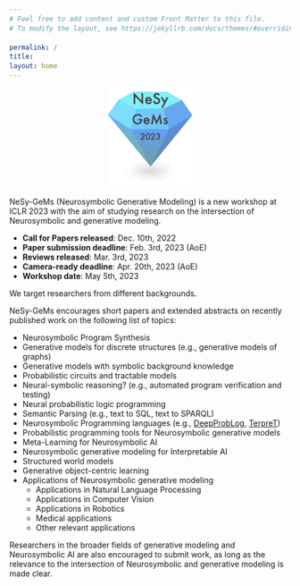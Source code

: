 ```yaml
---
# Feel free to add content and custom Front Matter to this file.
# To modify the layout, see https://jekyllrb.com/docs/themes/#overriding-theme-defaults

permalink: /
title:
layout: home
---
```

<p align="center">
  <img src="logo.png" width="30%"/>
</p>

NeSy-GeMs (Neurosymbolic Generative Modeling) is a new workshop at ICLR 2023 with the aim of studying research on the intersection of Neurosymbolic and generative modeling. 

* **Call for Papers released**: Dec. 10th, 2022
* **Paper submission deadline**: Feb. 3rd, 2023 (AoE)
* **Reviews released**: Mar. 3rd, 2023
* **Camera-ready deadline**: Apr. 20th, 2023 (AoE)
* **Workshop date**: May 5th, 2023


We target researchers from different backgrounds.  

<!-- * **Machine learning researchers** can present advances in meta-learning, reinforcement learning and program synthesis. AIPLANS offers these participants an opportunity to share their research and learn about new automatic programming languages and techniques for inference.
* **Programming language designers** can give insight into the design and implementation of automatic programming languages and DSLs. AIPLANS offers them the opportunity to gather feedback about design choices, promote the language and engage with their users.
* **Programming language theorists** can present fundamental theory of mechanical reasoning and automatic programming languages, such as functional, semiring or array programming. AIPLANS will help them bridge the gap between theory and practice, and gain insight into the capabilities and limitations of machine learning technology. -->


NeSy-GeMs encourages short papers and extended abstracts on recently published work on the following list of topics:

* Neurosymbolic Program Synthesis
* Generative models for discrete structures (e.g., generative models of graphs)
* Generative models with symbolic background knowledge
* Probabilistic circuits and tractable models
* Neural-symbolic reasoning? (e.g., automated program verification and testing)
* Neural probabilistic logic programming
* Semantic Parsing (e.g., text to SQL, text to SPARQL)
* Neurosymbolic Programming languages (e.g., [DeepProbLog](https://github.com/ML-KULeuven/deepproblog), [TerpreT](https://arxiv.org/abs/1608.04428))
* Probabilistic programming tools for Neurosymbolic generative models
* Meta-Learning for Neurosymbolic AI
* Neurosymbolic generative modeling for Interpretable AI
* Structured world models
* Generative object-centric learning
* Applications of Neurosymbolic generative modeling
  * Applications in Natural Language Processing
  * Applications in Computer Vision
  * Applications in Robotics
  * Medical applications
  * Other relevant applications

Researchers in the broader fields of generative modeling and Neurosymbolic AI are also encouraged to submit work, as long as the relevance to the intersection of Neurosymbolic and generative modeling is made clear.
